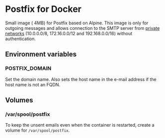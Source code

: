 # Postfix for Docker

Small image ( 4MB) for Postfix based on Alpine. This image is only for outgoing messages and allows connection to the SMTP server from [private networks](https://en.wikipedia.org/wiki/Private_network) (10.0.0.0/8, 172.16.0.0/12 and 192.168.0.0/16) without authentication.

## Environment variables

### POSTFIX_DOMAIN

Set the domain name. Also sets the host name in the e-mail address if the host name is not an FQDN.

## Volumes

### /var/spool/postfix

To keep the unsent emails even when the container is restarted, create a volume
for ``/var/spool/postfix``.
